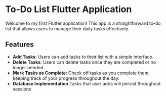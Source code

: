 # To-Do List Flutter Application

Welcome to my first Flutter application! This app is a straightforward to-do list that allows users to manage their daily tasks effectively.

## Features

- **Add Tasks**: Users can add tasks to their list with a simple interface.
- **Delete Tasks**: Users can delete tasks once they are completed or no longer needed.
- **Mark Tasks as Complete**: Check off tasks as you complete them, keeping track of your progress throughout the day.
- **Database Implementation** Tasks that user adds will persist throughout sessions
